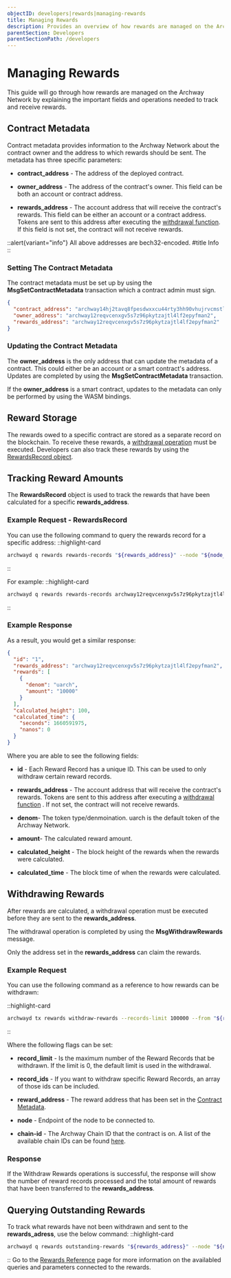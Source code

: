 ```yaml
---
objectID: developers|rewards|managing-rewards
title: Managing Rewards
description: Provides an overview of how rewards are managed on the Archway Network
parentSection: Developers
parentSectionPath: /developers
---
```


# Managing Rewards

This guide will go through how rewards are managed on the Archway Network by explaining the important fields and operations needed to track and receive rewards.

## Contract Metadata

Contract metadata provides information to the Archway Network about the contract owner and the address to which rewards should be sent. The metadata has three specific parameters:

- **contract_address** - The address of the deployed contract.

- **owner_address** - The address of the contract's owner. This field can be both an account or contract address.

- **rewards_address** - The account address that will receive the contract's rewards. This field can be either an account or a contract address. Tokens are sent to this address after executing the [withdrawal function](#withdrawing-awards). If this field is not set, the contract will not receive rewards.

::alert{variant="info"}
All above addresses are bech32-encoded.
#title
Info
::


### Setting The Contract Metadata

The contract metadata must be set up by using the **MsgSetContractMetadata** transaction which a contract admin must sign.

```json
{
  "contract_address": "archway14hj2tavq8fpesdwxxcu44rty3hh90vhujrvcmstl4zr3txmfvw9sy85n2u",
  "owner_address": "archway12reqvcenxgv5s7z96pkytzajtl4lf2epyfman2",
  "rewards_address": "archway12reqvcenxgv5s7z96pkytzajtl4lf2epyfman2"
}
```

### Updating the Contract Metadata

The **owner_address** is the only address that can update the metadata of a contract. This could either be an account or a smart contract's address. Updates are completed by using the **MsgSetContractMetadata** transaction.

If the **owner_address** is a smart contract, updates to the metadata can only be performed by using the WASM bindings.

## Reward Storage

The rewards owed to a specific contract are stored as a separate record on the blockchain. To receive these rewards, a [withdrawal operation](#withdrawing-awards) must be executed. Developers can also track these rewards by using the [RewardsRecord object](#tracking-reward-amounts).

## Tracking Reward Amounts

The **RewardsRecord** object is used to track the rewards that have been calculated for a specific **rewards_address**.

### Example Request - RewardsRecord

You can use the following command to query the rewards record for a specific address:
::highlight-card

```bash
archwayd q rewards rewards-records "${rewards_address}" --node "${node_url}" --output json | jq .
```

::

For example:
::highlight-card

```bash
archwayd q rewards rewards-records archway12reqvcenxgv5s7z96pkytzajtl4lf2epyfman2 --node https://rpc.constantine-1.archway.tech:443 --chain-id constantine-2 --output json | jq .
```

::


### Example Response

As a result, you would get a similar response:


```json
{
  "id": "1",
  "rewards_address": "archway12reqvcenxgv5s7z96pkytzajtl4lf2epyfman2",
  "rewards": [
    {
      "denom": "uarch",
      "amount": "10000"
    }
  ],
  "calculated_height": 100,
  "calculated_time": {
    "seconds": 1660591975,
    "nanos": 0
  }
}
```

Where you are able to see the following fields:

- **id** - Each Reward Record has a unique ID. This can be used to only withdraw certain reward records.

- **rewards_address** - The account address that will receive the contract's rewards. Tokens are sent to this address after executing a [withdrawal function](#withdrawing-awards) . If not set, the contract will not receive rewards.

- **denom**- The token type/denmoination. uarch is the default token of the Archway Network.

- **amount**- The calculated reward amount.

- **calculated_height** - The block height of the rewards when the rewards were calculated.

- **calculated_time** - The block time of when the rewards were calculated.

## Withdrawing Rewards

After rewards are calculated, a withdrawal operation must be executed before they are sent to the **rewards_address**.

The withdrawal operation is completed by using the **MsgWithdrawRewards** message.

Only the address set in the **rewards_address** can claim the rewards.

### Example Request

You can use the following command as a reference to how rewards can be withdrawn:

::highlight-card

```bash
archwayd tx rewards withdraw-rewards --records-limit 100000 --from "${rewards_address}" --node "${node_url}" --chain-id "${chain_id}"
```

::

Where the following flags can be set:

- **record_limit** - Is the maximum number of the Reward Records that be withdrawn. If the limit is 0, the default limit is used in the withdrawal.

- **record_ids** - If you want to withdraw specific Reward Records, an array of those ids can be included.

- **reward_address** - The reward address that has been set in the [Contract Metadata](#contract-metadata).

- **node** - Endpoint of the node to be connected to.

- **chain-id** - The Archway Chain ID that the contract is on. A list of the available chain IDs can be found [here](/resources/networks).

### Response

If the Withdraw Rewards operations is successful, the response will show the number of reward records processed and the total amount of rewards that have been transferred to the **rewards_address**.

## Querying Outstanding Rewards

To track what rewards have not been withdrawn and sent to the **rewards_adress**, use the below command:
::highlight-card

```bash
archwayd q rewards outstanding-rewards "${rewards_address}" --node "${node_url}" --output json | jq .
```

::
Go to the [Rewards Reference](./rewards-reference.md) page for more information on the availabled queries and parameters connected to the rewards.
